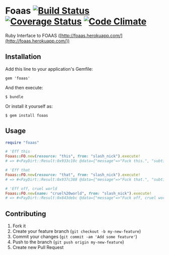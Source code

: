 # Foaas [![Build Status](https://travis-ci.org/rthbound/foaas.png?branch=master)](https://travis-ci.org/rthbound/foaas) [![Coverage Status](https://coveralls.io/repos/rthbound/foaas/badge.png)](https://coveralls.io/r/rthbound/foaas) [![Code Climate](https://codeclimate.com/github/rthbound/foaas.png)](https://codeclimate.com/github/rthbound/foaas)
Ruby Interface to FOAAS ([http://foaas.herokuapp.com/](http://foaas.herokuapp.com/))

## Installation

Add this line to your application's Gemfile:

    gem 'foaas'

And then execute:

    $ bundle

Or install it yourself as:

    $ gem install foaas

## Usage

```ruby
require "foaas"

# 'Eff this
Foaas::FO.new(resource: "this", from: "slash_nick").execute!
# => #<PayDirt::Result:0x933c10c @data={"message"=>"Fuck this.", "subtitle"=>"- slash_nick"}, @success=true>

# 'Eff that
Foaas::FO.new(resource: "that", from: "slash_nick").execute!
# => #<PayDirt::Result:0x937c388 @data={"message"=>"Fuck that.", "subtitle"=>"- slash_nick"}, @success=true>

# 'Eff off, cruel world
Foaas::FO.new(name: "cruel%20world", from: "slash_nick").execute!
# => #<PayDirt::Result:0x843debc @data={"message"=>"Fuck off, cruel world.", "subtitle"=>"- slash_nick"}, @success=true>
```

## Contributing

1. Fork it
2. Create your feature branch (`git checkout -b my-new-feature`)
3. Commit your changes (`git commit -am 'Add some feature'`)
4. Push to the branch (`git push origin my-new-feature`)
5. Create new Pull Request
